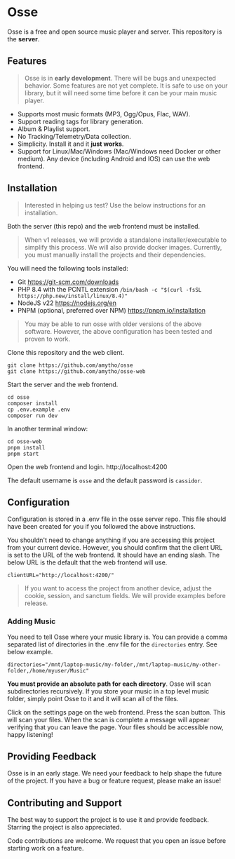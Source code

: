 # Osse

Osse is a free and open source music player and server. This repository is the **server**.

## Features

> Osse is in **early development**. There will be bugs and unexpected behavior. Some features are not yet complete. It is safe to use on your library, but it will need some time before it can be your main music player.

- Supports most music formats (MP3, Ogg/Opus, Flac, WAV).
- Support reading tags for library generation.
- Album & Playlist support.
- No Tracking/Telemetry/Data collection.
- Simplicity. Install it and it **just works**.
- Support for Linux/Mac/Windows (Mac/Windows need Docker or other medium). Any device (including Android and IOS) can use the web frontend.

## Installation 

> Interested in helping us test? Use the below instructions for an installation.

Both the server (this repo) and the web frontend must be installed.

> When v1 releases, we will provide a standalone installer/executable to simplify this process. We will also provide docker images. Currently, you must manually install the projects and their dependencies.

You will need the following tools installed:

- Git https://git-scm.com/downloads
- PHP 8.4 with the PCNTL extension `/bin/bash -c "$(curl -fsSL https://php.new/install/linux/8.4)"`
- NodeJS v22 https://nodejs.org/en
- PNPM (optional, preferred over NPM) https://pnpm.io/installation

> You may be able to run osse with older versions of the above software. However, the above configuration has been tested and proven to work.

Clone this repository and the web client.

```
git clone https://github.com/amytho/osse
git clone https://github.com/amytho/osse-web
```

Start the server and the web frontend.

```
cd osse
composer install
cp .env.example .env
composer run dev
```

In another terminal window:
```
cd osse-web
pnpm install
pnpm start
```

Open the web frontend and login. http://localhost:4200

The default username is `osse` and the default password is `cassidor`.

## Configuration

Configuration is stored in a .env file in the osse server repo. This file should have been created for you if you followed the above instructions.

You shouldn't need to change anything if you are accessing this project from your current device. However, you should confirm that the client URL is set to the URL of the web frontend. It should have an ending slash. The below URL is the default that the web frontend will use.

`clientURL="http://localhost:4200/"`

> If you want to access the project from another device, adjust the cookie, session, and sanctum fields. We will provide examples before release.

### Adding Music

You need to tell Osse where your music library is. You can provide a comma separated list of directories in the .env file for the `directories` entry. See below example.

`directories="/mnt/laptop-music/my-folder,/mnt/laptop-music/my-other-folder,/home/myuser/Music"`

**You must provide an absolute path for each directory**. Osse will scan subdirectories recursively. If you store your music in a top level music folder, simply point Osse to it and it will scan all of the files.

Click on the settings page on the web frontend. Press the scan button. This will scan your files. When the scan is complete a message will appear verifying that you can leave the page. Your files should be accessible now, happy listening!

## Providing Feedback

Osse is in an early stage. We need your feedback to help shape the future of the project. If you have a bug or feature request, please make an issue!

## Contributing and Support

The best way to support the project is to use it and provide feedback. Starring the project is also appreciated. 

Code contributions are welcome. We request that you open an issue before starting work on a feature.
